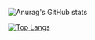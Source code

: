 
![Anurag's GitHub stats](https://github-readme-stats.vercel.app/api?username=mu-suke&count_private=true&show_icons=true&theme=tokyonight)

[![Top Langs](https://github-readme-stats.vercel.app/api/top-langs/?username=mu-suke&langs_count=8)](https://github.com/anuraghazra/github-readme-stats)



<!--
**mu-suke/mu-suke** is a ✨ _special_ ✨ repository because its `README.md` (this file) appears on your GitHub profile.

Here are some ideas to get you started:

- 🔭 I’m currently working on ...
- 🌱 I’m currently learning ...
- 👯 I’m looking to collaborate on ...
- 🤔 I’m looking for help with ...
- 💬 Ask me about ...
- 📫 How to reach me: ...
- 😄 Pronouns: ...
- ⚡ Fun fact: ...
-->
